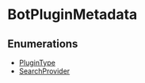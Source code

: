 # BotPluginMetadata

## Enumerations

- [PluginType](enumerations/PluginType.md)
- [SearchProvider](enumerations/SearchProvider.md)
